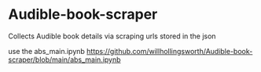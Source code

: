 # Audible-book-scraper
Collects Audible book details via scraping urls stored in the json

use the abs_main.ipynb
https://github.com/willhollingsworth/Audible-book-scraper/blob/main/abs_main.ipynb